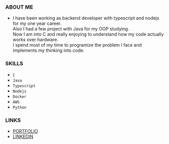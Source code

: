 ### ABOUT ME
- I have been working as backend developer with typescript and nodejs for my one year career.  
Also I had a few project with Java for my OOP studying.  
Now I am into C and really enjoying to understand how my code actually works over hardware.  
I spend most of my time to programize the problem I face and implements my thinking into code.

### SKILLS
- `C`
- `Java` 
- `Typescript` 
- `Nodejs` 
- `Docker` 
- `AWS` 
- `Python`

### LINKS
- [PORTFOLIO](https://tranquil-meteoroid-d7c.notion.site/6811a19fbbd74438abb466a8175ceee3)  
- [LINKEDIN](https://www.linkedin.com/in/heechul-yoon-85b154165/)
